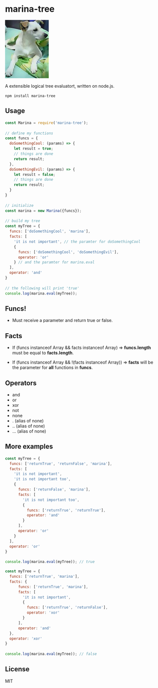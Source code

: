 marina-tree
===========

![Marina](https://raw.githubusercontent.com/danielmartinezvigo/marina-tree/master/logo.jpg)

A extensible logical tree evaluatort, written on node.js.

`npm install marina-tree`

Usage
-----

```javascript
const Marina = require('marina-tree');

// define my functions
const funcs = {
  doSomethingCool: (params) => {
    let result = true;
    // things are done
    return result;
  },
  doSomethingEvil: (params) => {
    let result = false;
    // things are done
    return result;
  }
}

// initialize
const marina = new Marina({funcs});

// build my tree
const myTree = {
  funcs: ['doSomethingCool', 'marina'],
  facts: [
    'it is not important', // the paramter for doSomethingCool
    {
      funcs: ['doSomethingCool', 'doSomethingEvil'],
      operator: 'or'
    } // and the paramter for marina.eval
  ],
  operator: 'and'
}

// the following will print 'true'
console.log(marina.eval(myTree));
```

Funcs!
-----
* Must receive a parameter and return true or false.

Facts
-----
* If (funcs instanceof Array && facts instanceof Array) => **funcs.length** must be equal to **facts.length**.

* If (funcs instanceof Array && !(facts instanceof Array)) => **facts** will be the parameter for **all** functions in **funcs**.

Operators
-----
* and
* or
* xor
* not
* none
* . (alias of none)
* .. (alias of none)
* ... (alias of none)

More examples
-------------

```javascript
const myTree = {
  funcs: ['returnTrue', 'returnFalse', 'marina'],
  facts: [
    'it is not important',
    'it is not important too',
    {
      funcs: ['returnFalse', 'marina'],
      facts: [
        'it is not important too',
        {
          funcs: ['returnTrue', 'returnTrue'],
          operator: 'and'
        }
      ],
      operator: 'or'
    }
  ],
  operator: 'or'
}

console.log(marina.eval(myTree)); // true
```

```javascript
const myTree = {
  funcs: ['returnTrue', 'marina'],
  facts: {
      funcs: ['returnTrue', 'marina'],
      facts: [
        'it is not important',
        {
          funcs: ['returnTrue', 'returnFalse'],
          operator: 'xor'
        }
      ],
      operator: 'and'
  },
  operator: 'xor'
}

console.log(marina.eval(myTree)); // false
```

License
-------------
MIT
